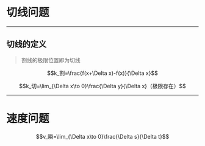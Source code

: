 # 切线问题

---

## 切线的定义

> 割线的极限位置即为切线

$$k_割=\frac{f(x+\Delta x)-f(x)}{\Delta x}$$

$$k_切=\lim_{\Delta x\to 0}\frac{\Delta y}{\Delta x}（极限存在）$$

---
# 速度问题

$$v_瞬=\lim_{\Delta x\to 0}\frac{\Delta s}{\Delta t}$$


